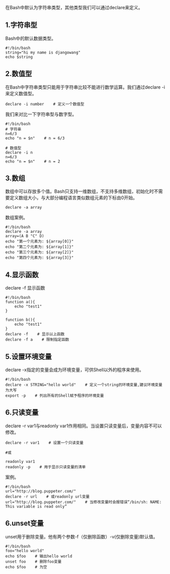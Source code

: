 在Bash中默认为字符串类型，其他类型我们可以通过declare来定义。

## 1.字符串型

Bash中的默认数据类型。

```
#!/bin/bash
string="hi my name is djangowang"   
echo $string
```

## 2.数值型

在Bash中字符串类型只能用于字符串比较不能进行数学运算。我们通过declare -i来定义数值型。

```
declare -i number    # 定义一个数值型
```

我们来对比一下字符串型与数字型。

```
#!/bin/bash
# 字符串
n=6/3
echo "n = $n"    # n = 6/3

# 数值型 
declare -i n
n=6/3
echo "n = $n"    # n = 2
```

## 3.数组

数组中可以存放多个值。Bash只支持一维数组，不支持多维数组，初始化时不需要定义数组大小，与大部分编程语言类似数组元素的下标由0开始。

```
declare -a array
```

数组案例。

```
#!/bin/bash
declare -a array
array=(A B "C" D)
echo "第一个元素为: ${array[0]}"
echo "第二个元素为: ${array[1]}"
echo "第三个元素为: ${array[2]}"
echo "第四个元素为: ${array[3]}"
```

## 4.显示函数

declare -f 显示函数

```
#!/bin/bash
function a(){
    echo "test1"
}

function b(){
    echo "test1"
}
declare -f    # 显示以上函数
declare -f a    # 限制指定函数
```

## 5.设置环境变量

declare -x指定的变量会成为环境变量，可供Shell以外的程序来使用。

```
#!/bin/bash
declare -x STRING="hello world"    # 定义一个string的环境变量,建议环境变量为大写
export -p    # 列出所有的Shell赋予程序的环境变量
```

## 6.只读变量

declare -r var1与readonly var1作用相同。当设置只读变量后，变量内容不可以修改。

```
declare -r var1    # 设置一个只读变量

#或

readonly var1
readonly -p    # 用于显示只读变量的清单
```

案例。

```
#!/bin/bash
url="http://blog.puppeter.com/"
declare -r url    # 或readonly url变量
url="http://blog.puppeter.com/"    # 当修改变量时会报错误“/bin/sh: NAME: This variable is read only”
```

## 6.unset变量

unset用于删除变量。他有两个参数-f（仅删除函数）-v\(仅删除变量\)默认值。

```
#!/bin/bash
foo="hello world"
echo $foo    # 输出hello world
unset foo    # 删除foo变量
echo $foo    # 为空
```



